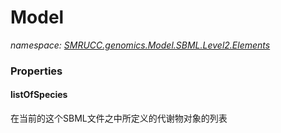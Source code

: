 ﻿# Model
_namespace: [SMRUCC.genomics.Model.SBML.Level2.Elements](./index.md)_






### Properties

#### listOfSpecies
在当前的这个SBML文件之中所定义的代谢物对象的列表
